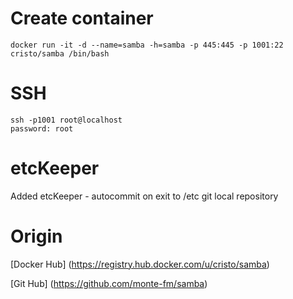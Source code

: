 # Create container
```
docker run -it -d --name=samba -h=samba -p 445:445 -p 1001:22 cristo/samba /bin/bash
```

# SSH
```
ssh -p1001 root@localhost
password: root
```

# etcKeeper 
Added etcKeeper - autocommit on exit to /etc git local repository

# Origin
[Docker Hub] (https://registry.hub.docker.com/u/cristo/samba)

[Git Hub] (https://github.com/monte-fm/samba)
